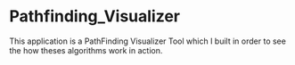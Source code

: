 # Pathfinding_Visualizer
This application is a PathFinding Visualizer Tool which I built in order to see the how theses algorithms work in action.
